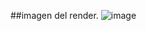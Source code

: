 ##imagen del render. 
![image](https://github.com/user-attachments/assets/070ca862-a130-4855-93be-acc72f9a433b)
